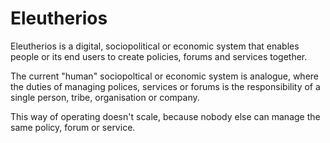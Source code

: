 # Eleutherios

Eleutherios is a digital, sociopolitical or economic system that enables people or its end users to create policies, forums and services together.

The current "human" sociopoltical or economic system is analogue, where the duties of managing polices, services or forums is the responsibility of a single person, tribe, organisation or company.

This way of operating doesn't scale, because nobody else can manage the same policy, forum or service.